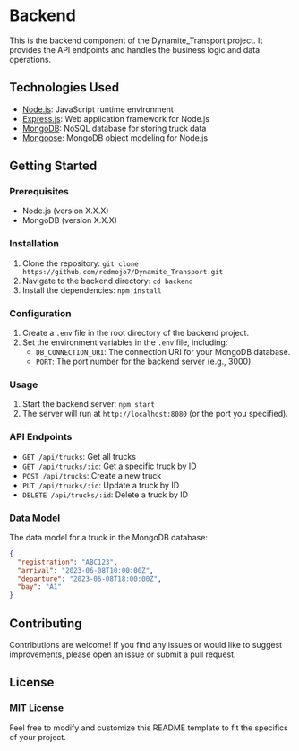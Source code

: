 # Backend

This is the backend component of the Dynamite_Transport project. It provides the API endpoints and handles the business logic and data operations.

## Technologies Used

- [Node.js](https://nodejs.org): JavaScript runtime environment
- [Express.js](https://expressjs.com): Web application framework for Node.js
- [MongoDB](https://www.mongodb.com): NoSQL database for storing truck data
- [Mongoose](https://mongoosejs.com): MongoDB object modeling for Node.js

## Getting Started

### Prerequisites

- Node.js (version X.X.X)
- MongoDB (version X.X.X)

### Installation

1. Clone the repository: `git clone https://github.com/redmojo7/Dynamite_Transport.git`
2. Navigate to the backend directory: `cd backend`
3. Install the dependencies: `npm install`

### Configuration

1. Create a `.env` file in the root directory of the backend project.
2. Set the environment variables in the `.env` file, including:
   - `DB_CONNECTION_URI`: The connection URI for your MongoDB database.
   - `PORT`: The port number for the backend server (e.g., 3000).

### Usage

1. Start the backend server: `npm start`
2. The server will run at `http://localhost:8080` (or the port you specified).

### API Endpoints

- `GET /api/trucks`: Get all trucks
- `GET /api/trucks/:id`: Get a specific truck by ID
- `POST /api/trucks`: Create a new truck
- `PUT /api/trucks/:id`: Update a truck by ID
- `DELETE /api/trucks/:id`: Delete a truck by ID

### Data Model

The data model for a truck in the MongoDB database:

```json
{
  "registration": "ABC123",
  "arrival": "2023-06-08T10:00:00Z",
  "departure": "2023-06-08T18:00:00Z",
  "bay": "A1"
}
```

## Contributing
Contributions are welcome! If you find any issues or would like to suggest improvements, please open an issue or submit a pull request.

## License
### MIT License

Feel free to modify and customize this README template to fit the specifics of your project.
